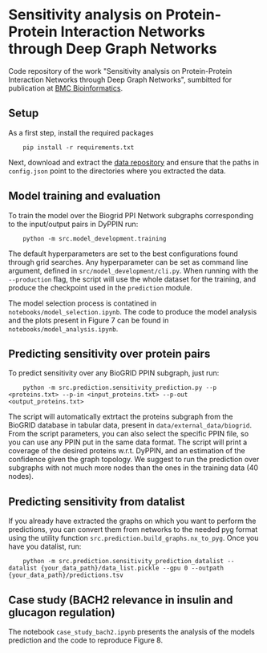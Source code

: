 # Sensitivity analysis on Protein-Protein Interaction Networks through Deep Graph Networks
Code repository of the work "Sensitivity analysis on Protein-Protein Interaction Networks through Deep Graph Networks", sumbitted for publication at [BMC Bioinformatics](https://bmcbioinformatics.biomedcentral.com/).
## Setup

As a first step, install the required packages
```
    pip install -r requirements.txt
```
Next, download and extract the [data repository](10.5281/zenodo.14535760) and ensure that the paths in `config.json` point to the directories where you extracted the data.


## Model training and evaluation

To train the model over the Biogrid PPI Network subgraphs corresponding to the input/output pairs in DyPPIN run:
```
    python -m src.model_development.training 
```

The default hyperparameters are set to the best configurations found through grid searches. Any hyperparameter can be set as command line argument, defined in `src/model_development/cli.py`.
When running with the `--production` flag, the script will use the whole dataset for the training, and produce the checkpoint used in the `prediction` module.

The model selection process is contatined in `notebooks/model_selection.ipynb`.
The code to produce the model analysis and the plots present in Figure 7 can be found in `notebooks/model_analysis.ipynb`.

## Predicting sensitivity over protein pairs

To predict sensitivity over any BioGRID PPIN subgraph, just run:
```
    python -m src.prediction.sensitivity_prediction.py --p <proteins.txt> --p-in <input_proteins.txt> --p-out <output_proteins.txt>
```
The script will automatically extrtact the proteins subgraph from the BioGRID database in tabular data, present in `data/external_data/biogrid`. From the script parameters, you can also select the specific PPIN file, so you can use any PPIN put in the same data format.
The script will print a coverage of the desired proteins w.r.t. DyPPIN, and an estimation of the confidence given the graph topology. We suggest to run the prediction over subgraphs with not much more nodes than the ones in the training data (40 nodes).

## Predicting sensitivity from datalist

If you already have extracted the graphs on which you want to perform the predictions, you can convert them from networks to the needed pyg format using the utility function `src.prediction.build_graphs.nx_to_pyg`. Once you have you datalist, run:

```
    python -m src.prediction.sensitivity_prediction_datalist --datalist {your_data_path}/data_list.pickle --gpu 0 --outpath {your_data_path}/predictions.tsv
```

## Case study (BACH2 relevance in insulin and glucagon regulation)

The notebook `case_study_bach2.ipynb` presents the analysis of the models prediction and the code to reproduce Figure 8.
